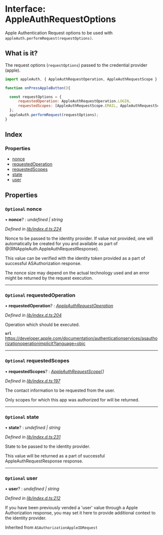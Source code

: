 
# Interface: AppleAuthRequestOptions

Apple Authentication Request options to be used with `appleAuth.performRequest(requestOptions)`.

## What is it?

The request options (`requestOptions`) passed to the credential provider (apple).

```js
import appleAuth, { AppleAuthRequestOperation, AppleAuthRequestScope } from '@invertase/react-native-apple-authentication';

function onPressAppleButton(){

  const requestOptions = {
      requestedOperation: AppleAuthRequestOperation.LOGIN,
      requestedScopes: [AppleAuthRequestScope.EMAIL, AppleAuthRequestScope.FULL_NAME],
  };
  appleAuth.performRequest(requestOptions);
}
```

## Index

### Properties

* [nonce](_lib_index_d_.rnappleauth.appleauthrequestoptions.md#optional-nonce)
* [requestedOperation](_lib_index_d_.rnappleauth.appleauthrequestoptions.md#optional-requestedoperation)
* [requestedScopes](_lib_index_d_.rnappleauth.appleauthrequestoptions.md#optional-requestedscopes)
* [state](_lib_index_d_.rnappleauth.appleauthrequestoptions.md#optional-state)
* [user](_lib_index_d_.rnappleauth.appleauthrequestoptions.md#optional-user)

## Properties

### `Optional` nonce

• **nonce**? : *undefined | string*

*Defined in [lib/index.d.ts:224](https://github.com/invertase/react-native-apple-authentication/blob/2b75721d/lib/index.d.ts#L224)*

Nonce to be passed to the identity provider. If value not provided, one will automatically
be created for you and available as part of @{RNAppleAuth.AppleAuthRequestResponse}.

This value can be verified with the identity token provided as a part of successful
ASAuthorization response.

The nonce size may depend on the actual technology used and an error might be returned by
the request execution.

___

### `Optional` requestedOperation

• **requestedOperation**? : *[AppleAuthRequestOperation](../enums/_lib_index_d_.rnappleauth.appleauthrequestoperation.md)*

*Defined in [lib/index.d.ts:204](https://github.com/invertase/react-native-apple-authentication/blob/2b75721d/lib/index.d.ts#L204)*

Operation which should be executed.

**`url`** https://developer.apple.com/documentation/authenticationservices/asauthorizationoperationimplicit?language=objc

___

### `Optional` requestedScopes

• **requestedScopes**? : *[AppleAuthRequestScope](../enums/_lib_index_d_.rnappleauth.appleauthrequestscope.md)[]*

*Defined in [lib/index.d.ts:197](https://github.com/invertase/react-native-apple-authentication/blob/2b75721d/lib/index.d.ts#L197)*

The contact information to be requested from the user.

Only scopes for which this app was authorized for will be returned.

___

### `Optional` state

• **state**? : *undefined | string*

*Defined in [lib/index.d.ts:231](https://github.com/invertase/react-native-apple-authentication/blob/2b75721d/lib/index.d.ts#L231)*

State to be passed to the identity provider.

This value will be returned as a part of successful AppleAuthRequestResponse response.

___

### `Optional` user

• **user**? : *undefined | string*

*Defined in [lib/index.d.ts:212](https://github.com/invertase/react-native-apple-authentication/blob/2b75721d/lib/index.d.ts#L212)*

If you have been previously vended a 'user' value through a Apple Authorization response,
you may set it here to provide additional context to the identity provider.

Inherited from `ASAuthorizationAppleIDRequest`
